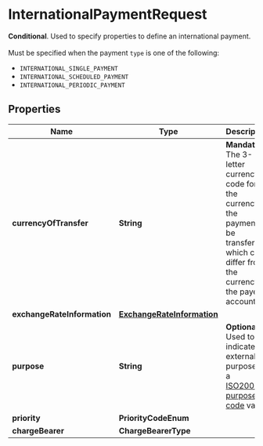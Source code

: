 

# InternationalPaymentRequest

__Conditional__. Used to specify properties to define an international payment. <br><br>Must be specified when the payment `type` is one of the following:<ul>     <li><code>INTERNATIONAL_SINGLE_PAYMENT</code></li>     <li><code>INTERNATIONAL_SCHEDULED_PAYMENT</code></li>     <li><code>INTERNATIONAL_PERIODIC_PAYMENT</code></li></ul>

## Properties

Name | Type | Description | Notes
------------ | ------------- | ------------- | -------------
**currencyOfTransfer** | **String** | __Mandatory__. The 3-letter currency code for the currency of the payment to be transferred which can differ from the currency of the payer&#39;s account. | 
**exchangeRateInformation** | [**ExchangeRateInformation**](ExchangeRateInformation.md) |  |  [optional]
**purpose** | **String** | __Optional__. Used to indicate the external purpose as a [ISO20022 purpose code](https://www.rba.hr/documents/20182/183267/External+purpose+codes+list/8a28f888-1f83-5e29-d6ed-fce05f428689?version&#x3D;1.1) value. |  [optional]
**priority** | **PriorityCodeEnum** |  |  [optional]
**chargeBearer** | **ChargeBearerType** |  |  [optional]



